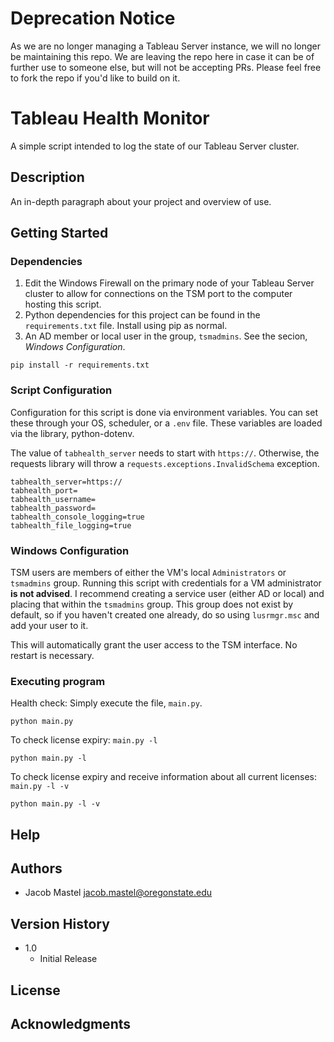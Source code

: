 # Deprecation Notice

As we are no longer managing a Tableau Server instance, we will no longer be maintaining this repo. We are leaving the repo here in case it can be of further use to someone else, but will not be accepting PRs. Please feel free to fork the repo if you'd like to build on it.

# Tableau Health Monitor

A simple script intended to log the state of our Tableau Server cluster.

## Description

An in-depth paragraph about your project and overview of use.

## Getting Started

### Dependencies

1. Edit the Windows Firewall on the primary node of your Tableau Server cluster to allow for connections on the TSM port to the computer hosting this script.
2. Python dependencies for this project can be found in the `requirements.txt` file. Install using pip as normal.
3. An AD member or local user in the group, `tsmadmins`. See the secion, _Windows Configuration_.

```
pip install -r requirements.txt
```

### Script Configuration

Configuration for this script is done via environment variables. You can set these through your OS, scheduler, or a `.env` file. These variables are loaded via the library, python-dotenv.

The value of `tabhealth_server` needs to start with `https://`. Otherwise, the requests library will throw a `requests.exceptions.InvalidSchema` exception.

```
tabhealth_server=https://
tabhealth_port=
tabhealth_username=
tabhealth_password=
tabhealth_console_logging=true
tabhealth_file_logging=true
```

### Windows Configuration

TSM users are members of either the VM's local `Administrators` or `tsmadmins` group. Running this script with credentials for a VM administrator **is not advised**. I recommend creating a service user (either AD or local) and placing that within the `tsmadmins` group. This group does not exist by default, so if you haven't created one already, do so using `lusrmgr.msc` and add your user to it.

This will automatically grant the user access to the TSM interface. No restart is necessary.

### Executing program

Health check: Simply execute the file, `main.py`.

```
python main.py
```
To check license expiry: `main.py -l`

```
python main.py -l
```

To check license expiry and receive information about all current licenses: `main.py -l -v`

```
python main.py -l -v
```
## Help

## Authors

- Jacob Mastel <jacob.mastel@oregonstate.edu>

## Version History

* 1.0
  * Initial Release

## License

## Acknowledgments
